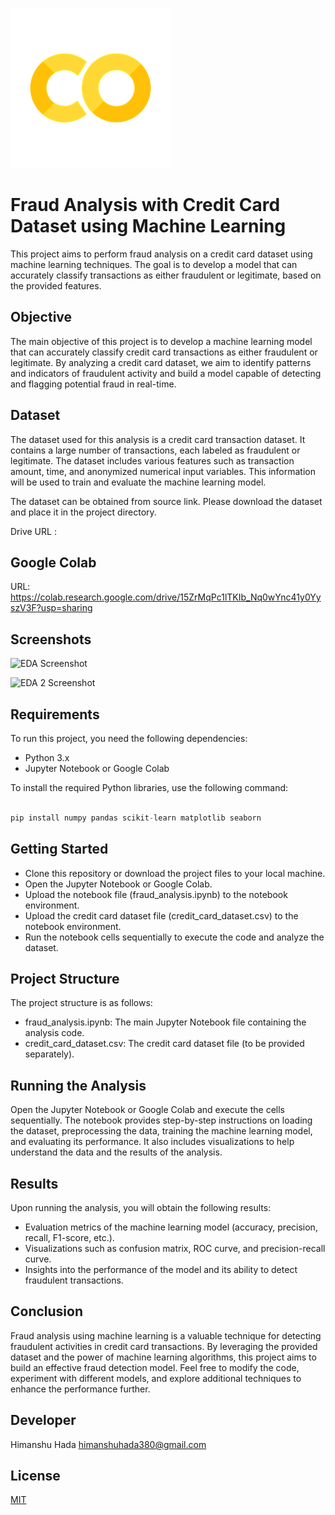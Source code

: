 
![Google Collab Screenshot](./googlecollablogo.png)


# Fraud Analysis with Credit Card Dataset using Machine Learning
This project aims to perform fraud analysis on a credit card dataset using machine learning techniques. The goal is to develop a model that can accurately classify transactions as either fraudulent or legitimate, based on the provided features.

## Objective
The main objective of this project is to develop a machine learning model that can accurately classify credit card transactions as either fraudulent or legitimate. By analyzing a credit card dataset, we aim to identify patterns and indicators of fraudulent activity and build a model capable of detecting and flagging potential fraud in real-time.

## Dataset
The dataset used for this analysis is a credit card transaction dataset. It contains a large number of transactions, each labeled as fraudulent or legitimate. The dataset includes various features such as transaction amount, time, and anonymized numerical input variables. This information will be used to train and evaluate the machine learning model.

The dataset can be obtained from source link. Please download the dataset and place it in the project directory.

 Drive URL : 


## Google Colab
URL: https://colab.research.google.com/drive/15ZrMqPc1lTKIb_Nq0wYnc41y0YyszV3F?usp=sharing


## Screenshots
![EDA  Screenshot](https://via.placeholder.com/468x300?text=App+Screenshot+Here)

![EDA 2 Screenshot](https://via.placeholder.com/468x300?text=App+Screenshot+Here)


## Requirements
To run this project, you need the following dependencies:

- Python 3.x
- Jupyter Notebook or Google Colab

To install the required Python libraries, use the following command:


```python

pip install numpy pandas scikit-learn matplotlib seaborn


```

## Getting Started
- Clone this repository or download the project files to your local machine.
- Open the Jupyter Notebook or Google Colab.
- Upload the notebook file (fraud_analysis.ipynb) to the notebook environment.
- Upload the credit card dataset file (credit_card_dataset.csv) to the notebook environment.
- Run the notebook cells sequentially to execute the code and analyze the dataset.

## Project Structure
The project structure is as follows:

- fraud_analysis.ipynb: The main Jupyter Notebook file containing the analysis code.
- credit_card_dataset.csv: The credit card dataset file (to be provided separately).

## Running the Analysis
Open the Jupyter Notebook or Google Colab and execute the cells sequentially. The notebook provides step-by-step instructions on loading the dataset, preprocessing the data, training the machine learning model, and evaluating its performance. It also includes visualizations to help understand the data and the results of the analysis.

## Results
Upon running the analysis, you will obtain the following results:

- Evaluation metrics of the machine learning model (accuracy, precision, recall, F1-score, etc.).
- Visualizations such as confusion matrix, ROC curve, and precision-recall curve.
- Insights into the performance of the model and its ability to detect fraudulent transactions.

## Conclusion
Fraud analysis using machine learning is a valuable technique for detecting fraudulent activities in credit card transactions. By leveraging the provided dataset and the power of machine learning algorithms, this project aims to build an effective fraud detection model. Feel free to modify the code, experiment with different models, and explore additional techniques to enhance the performance further.


## Developer 
Himanshu Hada
himanshuhada380@gmail.com


## License

[MIT](https://choosealicense.com/licenses/mit/)
